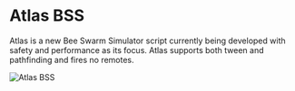 # Atlas BSS
Atlas is a new Bee Swarm Simulator script currently being developed with safety and performance as its focus. Atlas supports both tween and pathfinding and fires no remotes.

![Atlas BSS](https://atlasbss.vercel.app/atlas.png/)